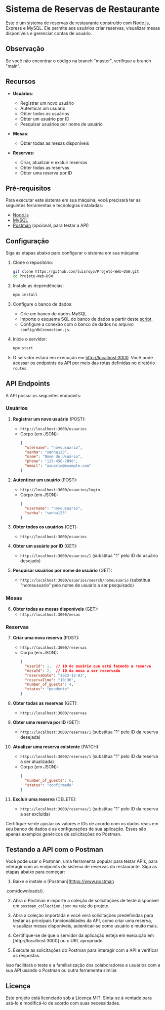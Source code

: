 
# Sistema de Reservas de Restaurante

Este é um sistema de reservas de restaurante construído com Node.js, Express e MySQL. Ele permite aos usuários criar reservas, visualizar mesas disponíveis e gerenciar contas de usuário.

## Observação

Se você não encontrar o código na branch "master", verifique a branch "main".

## Recursos

- **Usuários**:
  - Registrar um novo usuário
  - Autenticar um usuário
  - Obter todos os usuários
  - Obter um usuário por ID
  - Pesquisar usuários por nome de usuário

- **Mesas**:
  - Obter todas as mesas disponíveis

- **Reservas**:
  - Criar, atualizar e excluir reservas
  - Obter todas as reservas
  - Obter uma reserva por ID

## Pré-requisitos

Para executar este sistema em sua máquina, você precisará ter as seguintes ferramentas e tecnologias instaladas:

- [Node.js](https://nodejs.org/)
- [MySQL](https://www.mysql.com/)
- [Postman](https://www.postman.com/) (opcional, para testar a API)

## Configuração

Siga as etapas abaixo para configurar o sistema em sua máquina:

1. Clone o repositório:

   ```bash
   git clone https://github.com/luisroyo/Projeto-Web-DSW.git
   cd Projeto-Web-DSW
   ```

2. Instale as dependências:

   ```bash
   npm install
   ```

3. Configure o banco de dados:

   - Crie um banco de dados MySQL.
   - Importe o esquema SQL do banco de dados a partir deste [script](https://github.com/luisroyo/Projeto-Web-DSW/tree/18b557dc42877a257140680e9a32d72156d6ca38/mysql).
   - Configure a conexão com o banco de dados no arquivo `config/dbConnection.js`.

4. Inicie o servidor:

   ```bash
   npm start
   ```

5. O servidor estará em execução em [http://localhost:3000](http://localhost:3000). Você pode acessar os endpoints da API por meio das rotas definidas no diretório `routes`.

## API Endpoints

A API possui os seguintes endpoints:

### Usuários

1. **Registrar um novo usuário** (POST):
   - `http://localhost:3000/usuarios`
   - Corpo (em JSON):
     ```json
     {
       "username": "novousuario",
       "senha": "senha123",
       "name": "Nome do Usuário",
       "phone": "123-456-7890",
       "email": "usuario@example.com"
     }
     ```

2. **Autenticar um usuário** (POST):
   - `http://localhost:3000/usuarios/login`
   - Corpo (em JSON):
     ```json
     {
       "username": "novousuario",
       "senha": "senha123"
     }
     ```

3. **Obter todos os usuários** (GET):
   - `http://localhost:3000/usuarios`

4. **Obter um usuário por ID** (GET):
   - `http://localhost:3000/usuarios/1` (substitua "1" pelo ID do usuário desejado)

5. **Pesquisar usuários por nome de usuário** (GET):
   - `http://localhost:3000/usuarios/search/nomeusuario` (substitua "nomeusuario" pelo nome de usuário a ser pesquisado)

### Mesas

6. **Obter todas as mesas disponíveis** (GET):
   - `http://localhost:3000/mesas`

### Reservas

7. **Criar uma nova reserva** (POST):
   - `http://localhost:3000/reservas`
   - Corpo (em JSON):
     ```json
     {
       "userId": 1,  // ID do usuário que está fazendo a reserva
       "mesaId": 2,  // ID da mesa a ser reservada
       "reservaDate": "2023-12-01",
       "reservaTime": "18:30",
       "number_of_guests": 4,
       "status": "pendente"
     }
     ```

8. **Obter todas as reservas** (GET):
   - `http://localhost:3000/reservas`

9. **Obter uma reserva por ID** (GET):
   - `http://localhost:3000/reservas/1` (substitua "1" pelo ID da reserva desejada)

10. **Atualizar uma reserva existente** (PATCH):
    - `http://localhost:3000/reservas/1` (substitua "1" pelo ID da reserva a ser atualizada)
    - Corpo (em JSON):
      ```json
      {
        "number_of_guests": 6,
        "status": "confirmada"
      }
      ```

11. **Excluir uma reserva** (DELETE):
    - `http://localhost:3000/reservas/1` (substitua "1" pelo ID da reserva a ser excluída)

Certifique-se de ajustar os valores e IDs de acordo com os dados reais em seu banco de dados e as configurações de sua aplicação. Esses são apenas exemplos genéricos de solicitações no Postman.

## Testando a API com o Postman

Você pode usar o Postman, uma ferramenta popular para testar APIs, para interagir com as endpoints do sistema de reservas do restaurante. Siga as etapas abaixo para começar:

1. Baixe e instale o [Postman](https://www.postman

.com/downloads/).

2. Abra o Postman e importe a coleção de solicitações de teste disponível em `postman_collection.json` na raiz do projeto.

3. Abra a coleção importada e você verá solicitações predefinidas para testar as principais funcionalidades da API, como criar uma reserva, visualizar mesas disponíveis, autenticar-se como usuário e muito mais.

4. Certifique-se de que o servidor da aplicação esteja em execução em [http://localhost:3000] ou o URL apropriado.

5. Execute as solicitações do Postman para interagir com a API e verificar as respostas.

Isso facilitará o teste e a familiarização dos colaboradores e usuários com a sua API usando o Postman ou outra ferramenta similar.

## Licença

Este projeto está licenciado sob a Licença MIT. Sinta-se à vontade para usá-lo e modificá-lo de acordo com suas necessidades.
